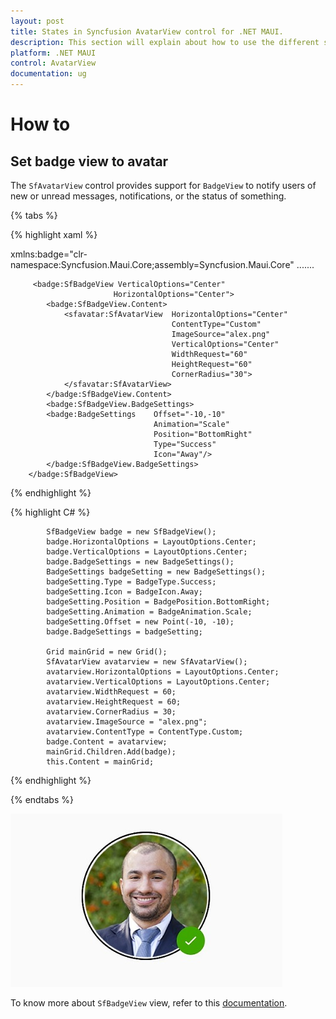 ```yaml
---
layout: post
title: States in Syncfusion AvatarView control for .NET MAUI.
description: This section will explain about how to use the different states that exist in .NET MAUI SfAvatarView.
platform: .NET MAUI
control: AvatarView
documentation: ug
---
```


# How to

## Set badge view to avatar

The `SfAvatarView` control provides support for `BadgeView` to notify users of new or unread messages, notifications, or the status of something.

{% tabs %}

{% highlight xaml %}

xmlns:badge="clr-namespace:Syncfusion.Maui.Core;assembly=Syncfusion.Maui.Core"
.......

         <badge:SfBadgeView VerticalOptions="Center"
                           HorizontalOptions="Center">
			<badge:SfBadgeView.Content>
				<sfavatar:SfAvatarView  HorizontalOptions="Center"
                                        ContentType="Custom"
                                        ImageSource="alex.png"
                                        VerticalOptions="Center"
                                        WidthRequest="60"
                                        HeightRequest="60"
                                        CornerRadius="30">
				</sfavatar:SfAvatarView>
			</badge:SfBadgeView.Content>
			<badge:SfBadgeView.BadgeSettings>
            <badge:BadgeSettings 	Offset="-10,-10"
                                    Animation="Scale"
                                    Position="BottomRight" 
                                    Type="Success"
                                    Icon="Away"/>
			</badge:SfBadgeView.BadgeSettings>
		</badge:SfBadgeView>

{% endhighlight %}

{% highlight C# %}

            SfBadgeView badge = new SfBadgeView();
			badge.HorizontalOptions = LayoutOptions.Center;
			badge.VerticalOptions = LayoutOptions.Center;
			badge.BadgeSettings = new BadgeSettings();
			BadgeSettings badgeSetting = new BadgeSettings();
			badgeSetting.Type = BadgeType.Success;
			badgeSetting.Icon = BadgeIcon.Away;
			badgeSetting.Position = BadgePosition.BottomRight;
			badgeSetting.Animation = BadgeAnimation.Scale;
			badgeSetting.Offset = new Point(-10, -10);
			badge.BadgeSettings = badgeSetting;

			Grid mainGrid = new Grid();
			SfAvatarView avatarview = new SfAvatarView();
			avatarview.HorizontalOptions = LayoutOptions.Center;
			avatarview.VerticalOptions = LayoutOptions.Center;
			avatarview.WidthRequest = 60;
			avatarview.HeightRequest = 60;
			avatarview.CornerRadius = 30;
			avatarview.ImageSource = "alex.png";
			avatarview.ContentType = ContentType.Custom;
			badge.Content = avatarview;
			mainGrid.Children.Add(badge);
			this.Content = mainGrid;

{% endhighlight %}

{% endtabs %}

![BadgeView support](HowToImages/BadgeView_AvatarView.jpg)

To know more about `SfBadgeView` view, refer to this [documentation](https://help.syncfusion.com/maui/badge-view/getting-started).
